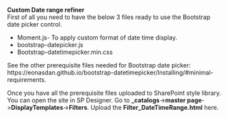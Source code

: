 
<b>Custom Date range refiner</b><br/>
First of all you need to have the below 3 files ready to use the Bootstrap date picker control.
<ul>
<li>
Moment.js- To apply custom format of date time display.</li>
<li>
bootstrap-datepicker.js</li>
<li>
Bootstrap-datetimepicker.min.css</li>
</ul>
See the other prerequisite files needed for Bootstrap date picker: https://eonasdan.github.io/bootstrap-datetimepicker/Installing/#minimal-requirements.

Once you have all the prerequisite  files uploaded to SharePoint style library. You can open the site in SP Designer. Go to <b>_catalogs</b>-><b>master page</b>-><b>DisplayTemplates</b>-><b>Filters</b>. Upload the <b>Filter_DateTimeRange.html</b> here.













